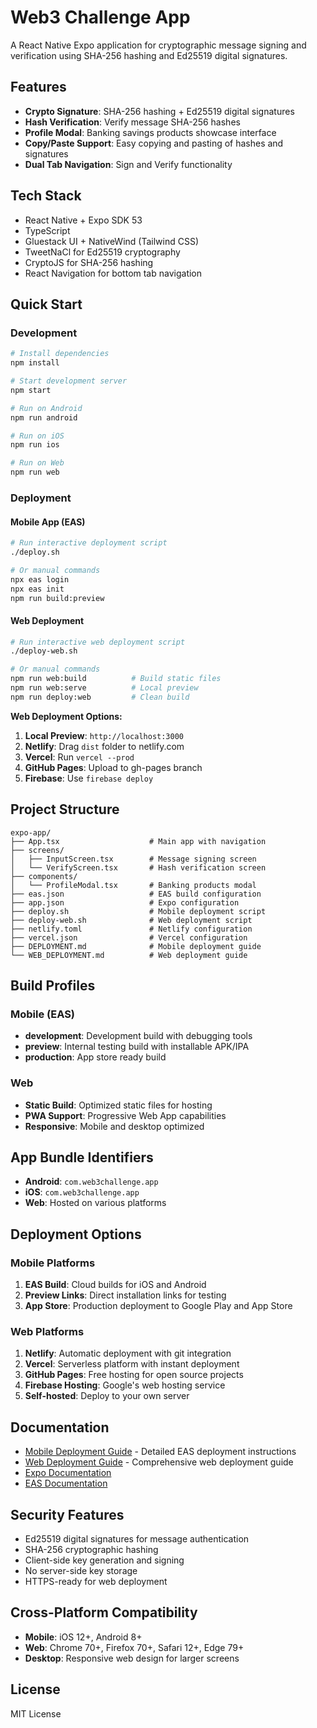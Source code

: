 # Web3 Challenge App

A React Native Expo application for cryptographic message signing and verification using SHA-256 hashing and Ed25519 digital signatures.

## Features

- **Crypto Signature**: SHA-256 hashing + Ed25519 digital signatures
- **Hash Verification**: Verify message SHA-256 hashes
- **Profile Modal**: Banking savings products showcase interface
- **Copy/Paste Support**: Easy copying and pasting of hashes and signatures
- **Dual Tab Navigation**: Sign and Verify functionality

## Tech Stack

- React Native + Expo SDK 53
- TypeScript
- Gluestack UI + NativeWind (Tailwind CSS)
- TweetNaCl for Ed25519 cryptography
- CryptoJS for SHA-256 hashing
- React Navigation for bottom tab navigation

## Quick Start

### Development

```bash
# Install dependencies
npm install

# Start development server
npm start

# Run on Android
npm run android

# Run on iOS
npm run ios

# Run on Web
npm run web
```

### Deployment

#### Mobile App (EAS)

```bash
# Run interactive deployment script
./deploy.sh

# Or manual commands
npx eas login
npx eas init
npm run build:preview
```

#### Web Deployment

```bash
# Run interactive web deployment script
./deploy-web.sh

# Or manual commands
npm run web:build          # Build static files
npm run web:serve          # Local preview
npm run deploy:web         # Clean build
```

**Web Deployment Options:**
1. **Local Preview**: `http://localhost:3000`
2. **Netlify**: Drag `dist` folder to netlify.com
3. **Vercel**: Run `vercel --prod`
4. **GitHub Pages**: Upload to gh-pages branch
5. **Firebase**: Use `firebase deploy`

## Project Structure

```
expo-app/
├── App.tsx                    # Main app with navigation
├── screens/
│   ├── InputScreen.tsx        # Message signing screen
│   └── VerifyScreen.tsx       # Hash verification screen
├── components/
│   └── ProfileModal.tsx       # Banking products modal
├── eas.json                   # EAS build configuration
├── app.json                   # Expo configuration
├── deploy.sh                  # Mobile deployment script
├── deploy-web.sh              # Web deployment script
├── netlify.toml               # Netlify configuration
├── vercel.json                # Vercel configuration
├── DEPLOYMENT.md              # Mobile deployment guide
└── WEB_DEPLOYMENT.md          # Web deployment guide
```

## Build Profiles

### Mobile (EAS)
- **development**: Development build with debugging tools
- **preview**: Internal testing build with installable APK/IPA
- **production**: App store ready build

### Web
- **Static Build**: Optimized static files for hosting
- **PWA Support**: Progressive Web App capabilities
- **Responsive**: Mobile and desktop optimized

## App Bundle Identifiers

- **Android**: `com.web3challenge.app`
- **iOS**: `com.web3challenge.app`
- **Web**: Hosted on various platforms

## Deployment Options

### Mobile Platforms
1. **EAS Build**: Cloud builds for iOS and Android
2. **Preview Links**: Direct installation links for testing
3. **App Store**: Production deployment to Google Play and App Store

### Web Platforms
1. **Netlify**: Automatic deployment with git integration
2. **Vercel**: Serverless platform with instant deployment
3. **GitHub Pages**: Free hosting for open source projects
4. **Firebase Hosting**: Google's web hosting service
5. **Self-hosted**: Deploy to your own server

## Documentation

- [Mobile Deployment Guide](./DEPLOYMENT.md) - Detailed EAS deployment instructions
- [Web Deployment Guide](./WEB_DEPLOYMENT.md) - Comprehensive web deployment guide
- [Expo Documentation](https://docs.expo.dev)
- [EAS Documentation](https://docs.expo.dev/eas/)

## Security Features

- Ed25519 digital signatures for message authentication
- SHA-256 cryptographic hashing
- Client-side key generation and signing
- No server-side key storage
- HTTPS-ready for web deployment

## Cross-Platform Compatibility

- **Mobile**: iOS 12+, Android 8+
- **Web**: Chrome 70+, Firefox 70+, Safari 12+, Edge 79+
- **Desktop**: Responsive web design for larger screens

## License

MIT License 
